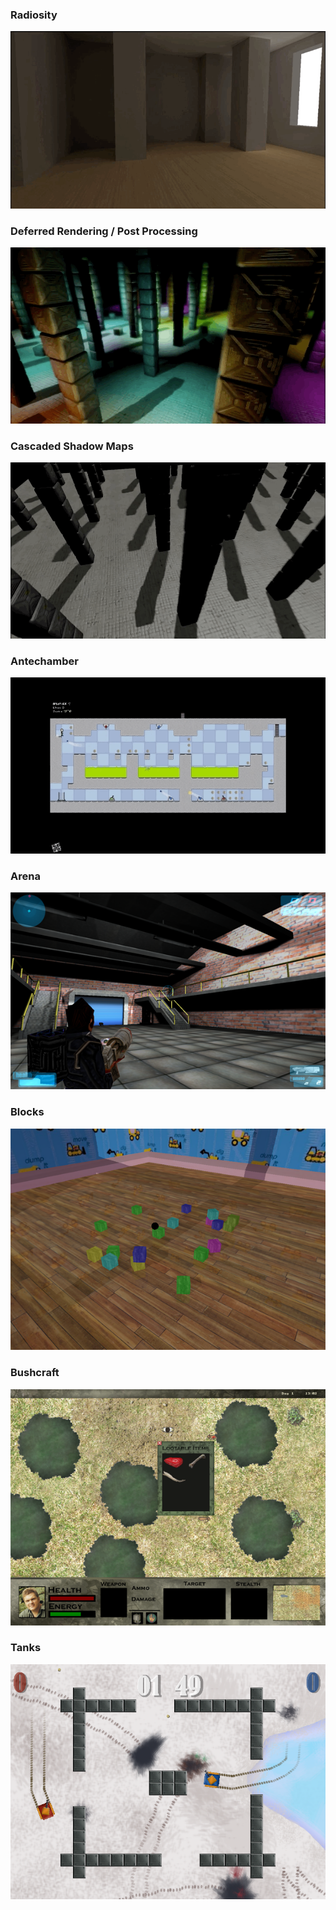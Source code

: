 
### Radiosity
[![Radiosity](assets/demos/radiosity.gif)](https://vimeo.com/10592692)

### Deferred Rendering / Post Processing
[![Deferred Rendering](assets/demos/deferred-rendering.gif)](https://vimeo.com/10589417)

### Cascaded Shadow Maps
[![Cascaded Shadow Maps](assets/demos/cascaded-shadow-maps.gif)](https://vimeo.com/10048780)

### Antechamber
[![Antechamber](assets/demos/antechamber.gif)](https://vimeo.com/5145156)

### Arena
[![Arena](assets/images/sandwickarena.png)](https://vimeo.com/5145156)

### Blocks
[![Blocks](assets/images/blocks.png)](https://vimeo.com/5145156)

### Bushcraft
[![Bushcraft](assets/images/bushcraft.png)](https://vimeo.com/5145156)

### Tanks
[![Tanks](assets/images/tanks.png)](https://vimeo.com/5145156)

